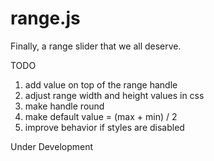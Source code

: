 # range.js
Finally, a range slider that we all deserve.

TODO

1. add value on top of the range handle
2. adjust range width and height values in css
5. make handle round
7. make default value = (max + min) / 2
8. improve behavior if styles are disabled

Under Development
